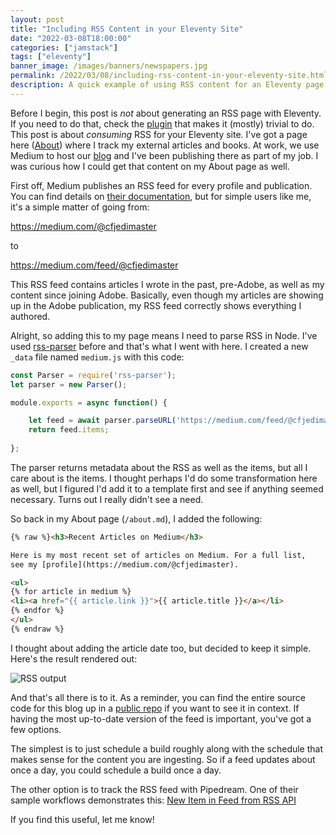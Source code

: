```yaml
---
layout: post
title: "Including RSS Content in your Eleventy Site"
date: "2022-03-08T18:00:00"
categories: ["jamstack"]
tags: ["eleventy"]
banner_image: /images/banners/newspapers.jpg
permalink: /2022/03/08/including-rss-content-in-your-eleventy-site.html
description: A quick example of using RSS content for an Eleventy page.
---
```


Before I begin, this post is *not* about generating an RSS page with Eleventy. If you need to do that, check the [plugin](https://www.11ty.dev/docs/plugins/rss/) that makes it (mostly) trivial to do. This post is about *consuming* RSS for your Eleventy site. I've got a page here ([About](/about)) where I track my external articles and books. At work, we use Medium to host our [blog](https://medium.com/adobetech) and I've been publishing there as part of my job. I was curious how I could get that content on my About page as well.

First off, Medium publishes an RSS feed for every profile and publication. You can find details on [their documentation](https://help.medium.com/hc/en-us/articles/214874118-Using-RSS-feeds-of-profiles-publications-and-topics), but for simple users like me, it's a simple matter of going from:

<https://medium.com/@cfjedimaster>

to

<https://medium.com/feed/@cfjedimaster>

This RSS feed contains articles I wrote in the past, pre-Adobe, as well as my content since joining Adobe. Basically, even though my articles are showing up in the Adobe publication, my RSS feed correctly shows everything I authored.

Alright, so adding this to my page means I need to parse RSS in Node. I've used [rss-parser](https://www.npmjs.com/package/rss-parser) before and that's what I went with here. I created a new `_data` file named `medium.js` with this code:

```js
const Parser = require('rss-parser');
let parser = new Parser();

module.exports = async function() {

	let feed = await parser.parseURL('https://medium.com/feed/@cfjedimaster');
	return feed.items;
	
};
```

The parser returns metadata about the RSS as well as the items, but all I care about is the items. I thought perhaps I'd do some transformation here as well, but I figured I'd add it to a template first and see if anything seemed necessary. Turns out I really didn't see a need.

So back in my About page (`/about.md`), I added the following:

```html
{% raw %}<h3>Recent Articles on Medium</h3>

Here is my most recent set of articles on Medium. For a full list, 
see my [profile](https://medium.com/@cfjedimaster).

<ul>
{% for article in medium %}
<li><a href="{{ article.link }}">{{ article.title }}</a></li>
{% endfor %}
</ul>
{% endraw %}
```

I thought about adding the article date too, but decided to keep it simple. Here's the result rendered out:

<p>
<img data-src="https://static.raymondcamden.com/images/2022/03/rss.jpg" alt="RSS output" class="lazyload imgborder imgcenter">
</p>

And that's all there is to it. As a reminder, you can find the entire source code for this blog up in a [public repo](https://github.com/cfjedimaster/raymondcamden2020) if you want to see it in context. If having the most up-to-date version of the feed is important, you've got a few options.

The simplest is to just schedule a build roughly along with the schedule that makes sense for the content you are ingesting. So if a feed updates about once a day, you could schedule a build once a day.

The other option is to track the RSS feed with Pipedream. One of their sample workflows demonstrates this: [New Item in Feed from RSS API](https://pipedream.com/apps/rss/triggers/new-item-in-feed)

If you find this useful, let me know!